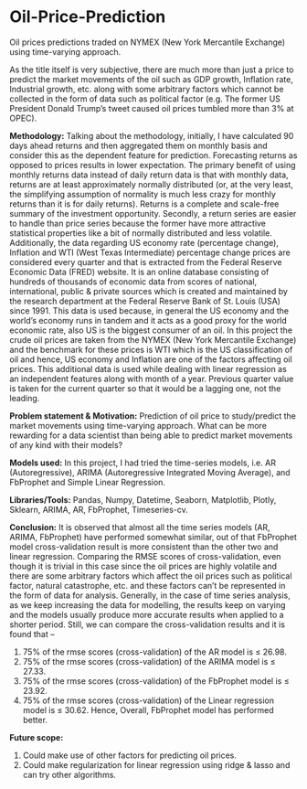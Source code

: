 # Oil-Price-Prediction
Oil prices predictions traded on NYMEX (New York Mercantile Exchange) using time-varying approach.

As the title itself is very subjective, there are much more than just a price to predict the market
movements of the oil such as GDP growth, Inflation rate, Industrial growth, etc. along with some arbitrary
factors which cannot be collected in the form of data such as political factor (e.g. The former US President
Donald Trump’s tweet caused oil prices tumbled more than 3% at OPEC).

**Methodology:** 
Talking about the methodology, initially, I have calculated 90 days ahead returns and then aggregated
them on monthly basis and consider this as the dependent feature for prediction. Forecasting returns as
opposed to prices results in lower expectation. The primary benefit of using monthly returns data instead
of daily return data is that with monthly data, returns are at least approximately normally distributed (or,
at the very least, the simplifying assumption of normality is much less crazy for monthly returns than it is
for daily returns). Returns is a complete and scale-free summary of the investment opportunity.
Secondly, a return series are easier to handle than price series because the former have more attractive
statistical properties like a bit of normally distributed and less volatile. Additionally, the data regarding US
economy rate (percentage change), Inflation and WTI (West Texas Intermediate) percentage change
prices are considered every quarter and that is extracted from the Federal Reserve Economic Data (FRED)
website. It is an online database consisting of hundreds of thousands of economic data from scores of
national, international, public & private sources which is created and maintained by the research
department at the Federal Reserve Bank of St. Louis (USA) since 1991. This data is used because, in general
the US economy and the world’s economy runs in tandem and it acts as a good proxy for the world
economic rate, also US is the biggest consumer of an oil. In this project the crude oil prices are taken from
the NYMEX (New York Mercantile Exchange) and the benchmark for these prices is WTI which is the US
classification of oil and hence, US economy and Inflation are one of the factors affecting oil prices. This
additional data is used while dealing with linear regression as an independent features along with month
of a year. Previous quarter value is taken for the current quarter so that it would be a lagging one, not the
leading.

**Problem statement & Motivation:** 
Prediction of oil price to study/predict the market movements using time-varying approach. What can be more rewarding for
a data scientist than being able to predict market movements of any kind with their models?

**Models used:** 
In this project, I had tried the time-series models, i.e. AR (Autoregressive), ARIMA (Autoregressive Integrated
Moving Average), and FbProphet and Simple Linear Regression.

**Libraries/Tools:** 
Pandas, Numpy, Datetime, Seaborn, Matplotlib, Plotly, Sklearn, ARIMA, AR, FbProphet, Timeseries-cv.

**Conclusion:**
It is observed that almost all the time series models (AR, ARIMA, FbProphet) have performed somewhat
similar, out of that FbProphet model cross-validation result is more consistent than the other two and
linear regression. Comparing the RMSE scores of cross-validation, even though it is trivial in this case since
the oil prices are highly volatile and there are some arbitrary factors which affect the oil prices such as
political factor, natural catastrophe, etc. and these factors can’t be represented in the form of data for
analysis. Generally, in the case of time series analysis, as we keep increasing the data for modelling, the
results keep on varying and the models usually produce more accurate results when applied to a shorter
period. Still, we can compare the cross-validation results and it is found that –
1. 75% of the rmse scores (cross-validation) of the AR model is ≤ 26.98.
2. 75% of the rmse scores (cross-validation) of the ARIMA model is ≤ 27.33.
3. 75% of the rmse scores (cross-validation) of the FbProphet model is ≤ 23.92.
4. 75% of the rmse scores (cross-validation) of the Linear regression model is ≤ 30.62.
Hence, Overall, FbProphet model has performed better.

**Future scope:** 
1. Could make use of other factors for predicting oil prices.
2. Could make regularization for linear regression using ridge & lasso and can try other algorithms.

